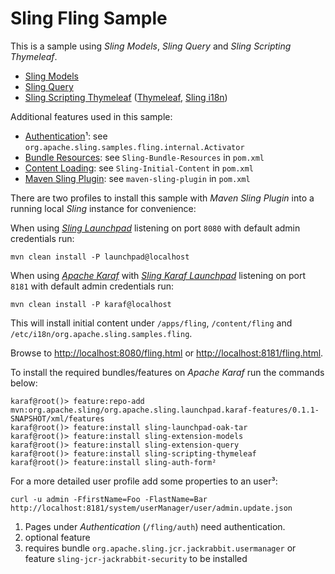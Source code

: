 Sling Fling Sample
==================

This is a sample using _Sling Models_, _Sling Query_ and _Sling Scripting Thymeleaf_.

* [Sling Models](http://sling.apache.org/documentation/bundles/models.html)
* [Sling Query](https://github.com/Cognifide/Sling-Query)
* [Sling Scripting Thymeleaf](http://sling.apache.org/documentation/bundles/scripting/scripting-thymeleaf.html) ([Thymeleaf](http://www.thymeleaf.org/), [Sling i18n](http://sling.apache.org/documentation/bundles/internationalization-support-i18n.html))

Additional features used in this sample:

* [Authentication](http://www.thymeleaf.org/)¹: see `org.apache.sling.samples.fling.internal.Activator`
* [Bundle Resources](http://sling.apache.org/documentation/bundles/bundle-resources-extensions-bundleresource.html): see `Sling-Bundle-Resources` in `pom.xml`
* [Content Loading](http://sling.apache.org/documentation/bundles/content-loading-jcr-contentloader.html): see `Sling-Initial-Content` in `pom.xml`
* [Maven Sling Plugin](http://sling.apache.org/documentation/development/sling.html): see `maven-sling-plugin` in `pom.xml`

There are two profiles to install this sample with _Maven Sling Plugin_ into a running local _Sling_ instance for convenience:

When using _[Sling Launchpad](https://sling.apache.org/documentation/the-sling-engine/the-sling-launchpad.html)_ listening on port `8080` with default admin credentials run:

    mvn clean install -P launchpad@localhost

When using _[Apache Karaf](http://karaf.apache.org)_ with _[Sling Karaf Launchpad](https://github.com/apache/sling/tree/trunk/contrib/launchpad/karaf)_ listening on port `8181` with default admin credentials run:

    mvn clean install -P karaf@localhost

This will install initial content under `/apps/fling`, `/content/fling` and `/etc/i18n/org.apache.sling.samples.fling`.

Browse to [http://localhost:8080/fling.html](http://localhost:8080/fling.html) or [http://localhost:8181/fling.html](http://localhost:8181/fling.html).

To install the required bundles/features on _Apache Karaf_ run the commands below:

    karaf@root()> feature:repo-add mvn:org.apache.sling/org.apache.sling.launchpad.karaf-features/0.1.1-SNAPSHOT/xml/features
    karaf@root()> feature:install sling-launchpad-oak-tar
    karaf@root()> feature:install sling-extension-models
    karaf@root()> feature:install sling-extension-query
    karaf@root()> feature:install sling-scripting-thymeleaf
    karaf@root()> feature:install sling-auth-form﻿²

For a more detailed user profile add some properties to an user³:

    curl -u admin -FfirstName=Foo -FlastName=Bar http://localhost:8181/system/userManager/user/admin.update.json

1. Pages under _Authentication_ (`/fling/auth`) need authentication.
2. optional feature
3. requires bundle `org.apache.sling.jcr.jackrabbit.usermanager` or feature `sling-jcr-jackrabbit-security` to be installed
